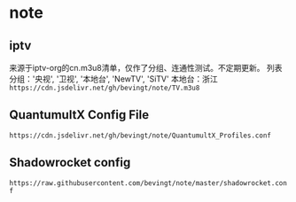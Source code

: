 # note
## iptv
来源于iptv-org的cn.m3u8清单，仅作了分组、连通性测试。不定期更新。
列表分组：'央视', '卫视', '本地台', 'NewTV', 'SiTV'
本地台：浙江
`https://cdn.jsdelivr.net/gh/bevingt/note/TV.m3u8`

## QuantumultX Config File
`https://cdn.jsdelivr.net/gh/bevingt/note/QuantumultX_Profiles.conf`

## Shadowrocket config
`https://raw.githubusercontent.com/bevingt/note/master/shadowrocket.conf`
